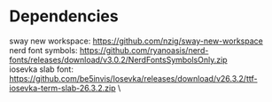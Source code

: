 # Dependencies

sway new workspace: https://github.com/nzig/sway-new-workspace \
nerd font symbols: https://github.com/ryanoasis/nerd-fonts/releases/download/v3.0.2/NerdFontsSymbolsOnly.zip \
iosevka slab font: https://github.com/be5invis/Iosevka/releases/download/v26.3.2/ttf-iosevka-term-slab-26.3.2.zip \
